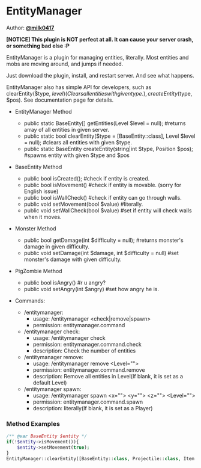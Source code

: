 # EntityManager  

Author: **[@milk0417](https://github.com/milk0417)**  
  
**[NOTICE] This plugin is NOT perfect at all. It can cause your server crash, or something bad else :P**  
  
EntityManager is a plugin for managing entities, literally. Most entities and mobs are moving around, and jumps if needed.  
  
Just download the plugin, install, and restart server. And see what happens.  
  
EntityManager also has simple API for developers, such as clearEntity($type, $level) (Clears all entities with given type.), createEntity($type, $pos). See documentation page for details.

* EntityManager Method
  * public static BaseEntity[] getEntities(Level $level = null); #returns array of all entities in given server.
  * public static bool clearEntity($type = [BaseEntity::class], Level $level = null); #clears all entities with given $type.
  * public static BaseEntity createEntity(string|int $type, Position $pos); #spawns entity with given $type and $pos
* BaseEntity Method
  * public bool isCreated(); #check if entity is created.
  * public bool isMovement() #check if entity is movable. (sorry for English issue)
  * public bool isWallCheck() #check if entity can go through walls.
  * public void setMovement(bool $value) #literally.
  * public void setWallCheck(bool $value) #set if entity will check walls when it moves.
* Monster Method
  * public bool getDamage(int $difficulty = null); #returns monster's damage in given difficulty.
  * public void setDamage(int $damage, int $difficulty = null) #set monster's damage with given difficulty.
* PigZombie Method
  * public bool isAngry() #r u angry?
  * public void setAngry(int $angry) #set how angry he is.  

* Commands:
  * /entitymanager:
    * usage: /entitymanager <check|remove|spawn>
    * permission: entitymanager.command
  * /entitymanager check:
    * usage: /entitymanager check
    * permission: entitymanager.command.check
    * description: Check the number of entities
  * /entitymanager remove:
    * usage: /entitymanager remove <Level="">
    * permission: entitymanager.command.remove
    * description: Remove all entities in Level(If blank, it is set as a default Level)
  * /entitymanager spawn:
    * usage: /entitymanager spawn <type> <x=""> <y=""> <z=""> <Level="">
    * permission: entitymanager.command.spawn
    * description: literally(If blank, it is set as a Player)

### Method Examples
``` php
/** @var BaseEntity $entity */
if(!$entity->isMovement()){
    $entity->setMovement(true);
}
EntityManager::clearEntity([BaseEntity::class, Projectile::class, Item::class]);
```